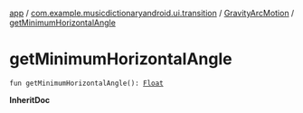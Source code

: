 [app](../../index.md) / [com.example.musicdictionaryandroid.ui.transition](../index.md) / [GravityArcMotion](index.md) / [getMinimumHorizontalAngle](./get-minimum-horizontal-angle.md)

# getMinimumHorizontalAngle

`fun getMinimumHorizontalAngle(): `[`Float`](https://kotlinlang.org/api/latest/jvm/stdlib/kotlin/-float/index.html)

**InheritDoc**

